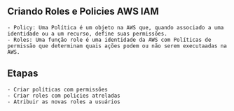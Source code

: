 ## Criando Roles e Policies AWS IAM

	- Policy: Uma Política é um objeto na AWS que, quando associado a uma identidade ou a um recurso, define suas permissões. 
	- Roles: Uma função role é uma identidade da AWS com Políticas de permissão que determinam quais ações podem ou não serem executaadas na AWS.
	
## Etapas

	- Criar políticas com permissões
	- Criar roles com policies atreladas
	- Atribuir as novas roles a usuários

